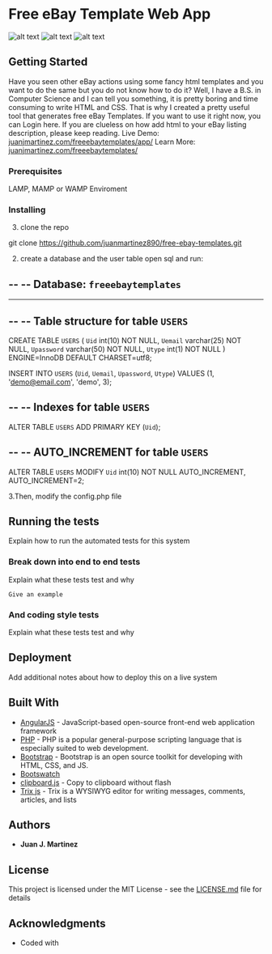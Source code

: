 # Free eBay Template Web App

![alt text](https://github.com/juanmartinez890/freeebaytemplates/raw/master/img/live_preview.png)
![alt text](http://juanjmartinez.me/img/ebay3.png)
![alt text](http://juanjmartinez.me/img/ebay2.png)

## Getting Started

Have you seen other eBay actions using some fancy html templates and you want to do the same but you do not know how to do it? Well, I have a B.S. in Computer Science and I can tell you something, it is pretty boring and time consuming to write HTML and CSS. That is why I created a pretty useful tool that generates free eBay Templates. If you want to use it right now, you can Login here. If you are clueless on how add html to your eBay listing description, please keep reading.
Live Demo:
[juanjmartinez.com/freeebaytemplates/app/](http://juanjmartinez.me/freeebaytemplates/app/)
Learn More:
[juanjmartinez.com/freeebaytemplates/](http://juanjmartinez.me/freeebaytemplates/)

### Prerequisites

LAMP, MAMP or WAMP Enviroment

### Installing

3. clone the repo

git clone https://github.com/juanmartinez890/free-ebay-templates.git

2. create a database and the user table open sql and run:

--
-- Database: `freeebaytemplates`
--

-- --------------------------------------------------------

--
-- Table structure for table `USERS`
--

CREATE TABLE `USERS` (
  `Uid` int(10) NOT NULL,
  `Uemail` varchar(25) NOT NULL,
  `Upassword` varchar(50) NOT NULL,
  `Utype` int(1) NOT NULL
) ENGINE=InnoDB DEFAULT CHARSET=utf8;

INSERT INTO `USERS` (`Uid`, `Uemail`, `Upassword`, `Utype`) VALUES
(1, 'demo@email.com', 'demo', 3);

--
-- Indexes for table `USERS`
--
ALTER TABLE `USERS`
  ADD PRIMARY KEY (`Uid`);

--
-- AUTO_INCREMENT for table `USERS`
--
ALTER TABLE `USERS`
  MODIFY `Uid` int(10) NOT NULL AUTO_INCREMENT, AUTO_INCREMENT=2;
  
  3.Then, modify the config.php file

## Running the tests

Explain how to run the automated tests for this system

### Break down into end to end tests

Explain what these tests test and why

```
Give an example
```

### And coding style tests

Explain what these tests test and why

## Deployment

Add additional notes about how to deploy this on a live system

## Built With

* [AngularJS](https://angularjs.org) - JavaScript-based open-source front-end web application framework
* [PHP](http://www.php.net/) - PHP is a popular general-purpose scripting language that is especially suited to web development.
* [Bootstrap](https://getbootstrap.com/) - Bootstrap is an open source toolkit for developing with HTML, CSS, and JS.
* [Bootswatch](https://bootswatch.com/)
* [clipboard.js](https://clipboardjs.com/) - Copy to clipboard without flash
* [Trix js](https://github.com/basecamp/trix) - Trix is a WYSIWYG editor for writing messages, comments, articles, and lists



## Authors

* **Juan J. Martinez**

## License

This project is licensed under the MIT License - see the [LICENSE.md](LICENSE.md) file for details

## Acknowledgments

* Coded with 
